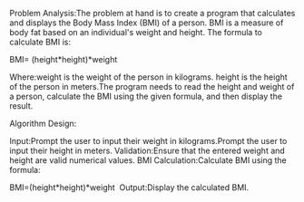 Problem Analysis:The problem at hand is to create a program that calculates and displays the Body Mass Index (BMI) of a person. BMI is a measure of body fat based on an individual's weight and height. The formula to calculate BMI is:

BMI= (height*height)*weight

Where:weight is the weight of the person in kilograms. height is the height of the person in meters.The program needs to read the height and weight of a person, calculate the BMI using the given formula, and then display the result.

Algorithm Design:

Input:Prompt the user to input their weight in kilograms.Prompt the user to input their height in meters.
Validation:Ensure that the entered weight and height are valid numerical values. 
BMI Calculation:Calculate BMI using the formula: 

BMI=(height*height)*weight
​
 Output:Display the calculated BMI.



